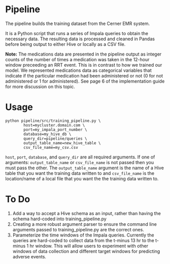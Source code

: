# Pipeline

The pipeline builds the training dataset from the Cerner EMR system.

It is a Python script that runs a series of Impala queries to obtain the necessary data. The resulting data is processed and cleaned in Pandas before being output to either Hive or locally as a CSV file.

**Note:** The medications data are presented in the pipeline output as integer counts of the number of times a medication was taken in the 12-hour window preceeding an RRT event. This is in contrast to how we trained our model. We represented medications data as categorical variables that indicate if the particular medication had been administered or not (0 for not administered or 1 for administered). See page 6 of the implementation guide for more discussion on this topic.

# Usage

```
python pipeline/src/training_pipeline.py \
        host=mycluster.domain.com \
        port=my_impala_port_number \
        database=my_hive_db \
        query_dir=pipeline/queries \
        output_table_name=new_hive_table \
        csv_file_name=my_csv.csv
```
`host`, `port`, `database`, and `query_dir` are all required arguments. If one of arguments: `output_table_name` or `csv_file_name` is not passed then you must pass the other. The `output_table_name` argument is the name of a Hive table that you want the training data written to and `csv_file_name` is the location/name of a local file that you want the the training data written to. 

# To Do

1. Add a way to accept a Hive schema as an input, rather than having the schema hard-coded into training_pipeline.py
2. Creating a more robust argument parser to ensure the command line arguments passed to training_pipeline.py are the correct ones.
3. Parameterize the time windows of the Impala queries. Currently the queries are hard-coded to collect data from the t-minus 13 hr to the t-minus 1 hr window. This will allow users to experiment with other windows of data collection and different target windows for predicting adverse events.

